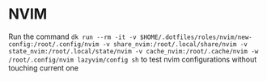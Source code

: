 # NVIM

Run the command `dk run --rm -it -v $HOME/.dotfiles/roles/nvim/new-config:/root/.config/nvim -v share_nvim:/root/.local/share/nvim -v state_nvim:/root/.local/state/nvim -v cache_nvim:/root/.cache/nvim -w /root/.config/nvim lazyvim/config sh` to test nvim configurations without touching current one
